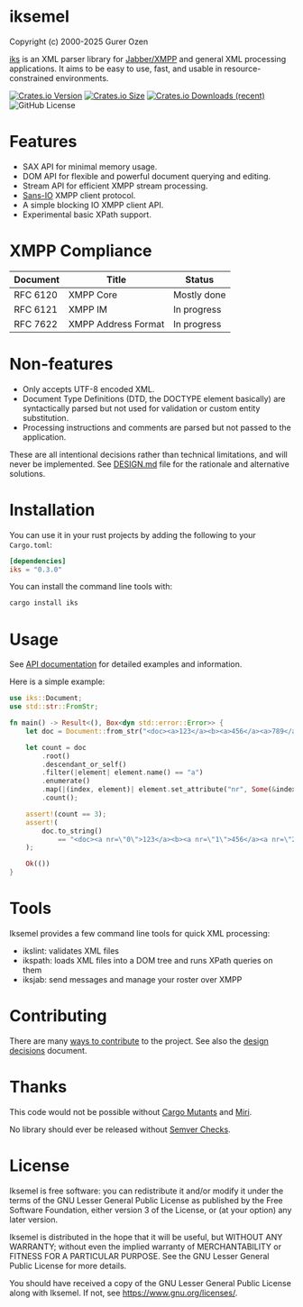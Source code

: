 # iksemel

Copyright (c) 2000-2025 Gurer Ozen <meduketto at gmail.com>

[iks][iks] is an XML parser library for [Jabber/XMPP][XMPP] and
general XML processing applications. It aims to be easy to use,
fast, and usable in resource-constrained environments.

[![Crates.io Version](https://img.shields.io/crates/v/iks)](https://crates.io/crates/iks)
[![Crates.io Size](https://img.shields.io/crates/size/iks)](https://crates.io/crates/iks)
[![Crates.io Downloads (recent)](https://img.shields.io/crates/dr/iks)](https://crates.io/crates/iks)
![GitHub License](https://img.shields.io/github/license/meduketto/iksemel-rust)

# Features

* SAX API for minimal memory usage.
* DOM API for flexible and powerful document querying and editing.
* Stream API for efficient XMPP stream processing.
* [Sans-IO][SANSIO] XMPP client protocol.
* A simple blocking IO XMPP client API.
* Experimental basic XPath support.

# XMPP Compliance

| Document | Title               | Status       |
|----------|---------------------|--------------|
| RFC 6120 | XMPP Core           | Mostly done
| RFC 6121 | XMPP IM             | In progress
| RFC 7622 | XMPP Address Format | In progress

# Non-features

* Only accepts UTF-8 encoded XML.
* Document Type Definitions (DTD, the DOCTYPE element basically) are
  syntactically parsed but not used for validation or custom entity
  substitution.
* Processing instructions and comments are parsed but not passed to
  the application.

These are all intentional decisions rather than technical limitations,
and will never be implemented. See [DESIGN.md](DESIGN.md) file for the
rationale and alternative solutions.

# Installation

You can use it in your rust projects by adding the following to your `Cargo.toml`:

```toml
[dependencies]
iks = "0.3.0"
```

You can install the command line tools with:

```sh
cargo install iks
```

# Usage

See [API documentation][IKSAPI] for detailed examples and information.

Here is a simple example:

```rust
use iks::Document;
use std::str::FromStr;

fn main() -> Result<(), Box<dyn std::error::Error>> {
    let doc = Document::from_str("<doc><a>123</a><b><a>456</a><a>789</a></b></doc>")?;

    let count = doc
        .root()
        .descendant_or_self()
        .filter(|element| element.name() == "a")
        .enumerate()
        .map(|(index, element)| element.set_attribute("nr", Some(&index.to_string())))
        .count();

    assert!(count == 3);
    assert!(
        doc.to_string()
            == "<doc><a nr=\"0\">123</a><b><a nr=\"1\">456</a><a nr=\"2\">789</a></b></doc>"
    );

    Ok(())
}
```

# Tools

Iksemel provides a few command line tools for quick XML processing:

* ikslint: validates XML files
* ikspath: loads XML files into a DOM tree and runs XPath queries on them
* iksjab: send messages and manage your roster over XMPP

# Contributing

There are many [ways to contribute](CONTRIBUTING.md) to the project. See also
the [design decisions](DESIGN.md) document.

# Thanks

This code would not be possible without [Cargo Mutants][MUTANTS]
and [Miri][MIRI].

No library should ever be released without
[Semver Checks][SEMVER].

# License

Iksemel is free software: you can redistribute it and/or modify it under
the terms of the GNU Lesser General Public License as published by the
Free Software Foundation, either version 3 of the License, or (at your
option) any later version.

Iksemel is distributed in the hope that it will be useful, but WITHOUT
ANY WARRANTY; without even the implied warranty of MERCHANTABILITY or
FITNESS FOR A PARTICULAR PURPOSE. See the GNU Lesser General Public
License for more details.

You should have received a copy of the GNU Lesser General Public License
along with Iksemel. If not, see <https://www.gnu.org/licenses/>.


[iks]: https://github.com/meduketto/iksemel-rust
[IKSAPI]: https://docs.rs/iks/latest/iks/
[XMPP]: https://xmpp.org
[SANSIO]: https://sans-io.readthedocs.io/how-to-sans-io.html
[MUTANTS]: https://github.com/sourcefrog/cargo-mutants
[MIRI]: https://github.com/rust-lang/miri
[SEMVER]: https://github.com/obi1kenobi/cargo-semver-checks
